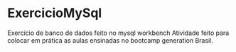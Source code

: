 # ExercicioMySql
Exercício de banco de dados feito no mysql workbench
Atividade feito para colocar em prática as aulas ensinadas no bootcamp generation Brasil.
